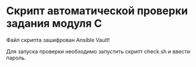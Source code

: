 Скрипт автоматической проверки задания модуля C
===============================================
Файл скрипта зашифрован Ansible Vault!

Для запуска проверки необходимо запустить скрипт check.sh и ввести пароль.
